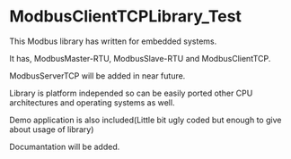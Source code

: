 # ModbusClientTCPLibrary_Test
This Modbus library has written for embedded systems.

It has, ModbusMaster-RTU, ModbusSlave-RTU and ModbusClientTCP.

ModbusServerTCP will be added in near future.

Library is platform independed so can be easily ported other CPU architectures and operating systems as well.

Demo application is also included(Little bit ugly coded but enough to give about usage of library)

Documantation will be added.

